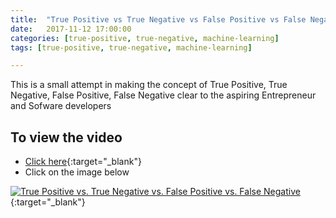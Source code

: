 ```yaml
---
title:  "True Positive vs True Negative vs False Positive vs False Negative"
date:   2017-11-12 17:00:00
categories: [true-positive, true-negative, machine-learning]
tags: [true-positive, true-negative, machine-learning]

---
```


This is a small attempt in making the concept of True Positive, True Negative, False Positive, False Negative clear to the aspiring Entrepreneur and Sofware developers


## To view the video
* [Click here](https://youtu.be/yOvF2-nJFeY){:target="_blank"}
* Click on the image below

[![True Positive vs. True Negative vs. False Positive vs. False Negative](http://img.youtube.com/vi/yOvF2-nJFeY/0.jpg)](http://www.youtube.com/watch?v=yOvF2-nJFeY){:target="_blank"}